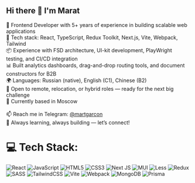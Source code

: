 ## Hi there 👋 I'm Marat <br/>

🎯 Frontend Developer with 5+ years of experience in building scalable web applications<br/>
🔧 Tech stack: React, TypeScript, Redux Toolkit, Next.js, Vite, Webpack, Tailwind<br/>
📦 Experience with FSD architecture, UI-kit development, PlayWright testing, and CI/CD integration<br/>
📊 Built analytics dashboards, drag-and-drop routing tools, and document constructors for B2B<br/>
🌍 Languages: Russian (native), English (C1), Chinese (B2)<br/>
🚀 Open to remote, relocation, or hybrid roles — ready for the next big challenge<br/>
📍 Currently based in Moscow<br/>  
📫 Reach me in Telegram: [@martgarcon](https://t.me/martgarcon)<br/>
💼 Always learning, always building — let’s connect!<br/>


# 💻 Tech Stack:
![React](https://img.shields.io/badge/react-%2320232a.svg?style=for-the-badge&logo=react&logoColor=%2361DAFB) ![JavaScript](https://img.shields.io/badge/javascript-%23323330.svg?style=for-the-badge&logo=javascript&logoColor=%23F7DF1E) ![HTML5](https://img.shields.io/badge/html5-%23E34F26.svg?style=for-the-badge&logo=html5&logoColor=white) ![CSS3](https://img.shields.io/badge/css3-%231572B6.svg?style=for-the-badge&logo=css3&logoColor=white) ![Next JS](https://img.shields.io/badge/Next-black?style=for-the-badge&logo=next.js&logoColor=white) ![MUI](https://img.shields.io/badge/MUI-%230081CB.svg?style=for-the-badge&logo=mui&logoColor=white) ![Less](https://img.shields.io/badge/less-2B4C80?style=for-the-badge&logo=less&logoColor=white) ![Redux](https://img.shields.io/badge/redux-%23593d88.svg?style=for-the-badge&logo=redux&logoColor=white) ![SASS](https://img.shields.io/badge/SASS-hotpink.svg?style=for-the-badge&logo=SASS&logoColor=white) ![TailwindCSS](https://img.shields.io/badge/tailwindcss-%2338B2AC.svg?style=for-the-badge&logo=tailwind-css&logoColor=white) ![Vite](https://img.shields.io/badge/vite-%23646CFF.svg?style=for-the-badge&logo=vite&logoColor=white) ![Webpack](https://img.shields.io/badge/webpack-%238DD6F9.svg?style=for-the-badge&logo=webpack&logoColor=black) ![MongoDB](https://img.shields.io/badge/MongoDB-%234ea94b.svg?style=for-the-badge&logo=mongodb&logoColor=white) ![Prisma](https://img.shields.io/badge/Prisma-3982CE?style=for-the-badge&logo=Prisma&logoColor=white)
